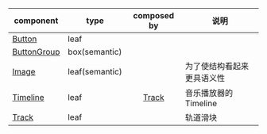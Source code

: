| component                              | type           |        composed by         | 说明                       |
| -------------------------------------- | -------------- | :------------------------: | -------------------------- |
| [Button](./Button.tsx)                 | leaf           |                            |                            |
| [ButtonGroup](./ButtonGroup/index.tsx) | box(semantic)  |                            |                            |
| [Image](./Image.tsx)                   | leaf(semantic) |                            | 为了使结构看起来更具语义性 |
| [Timeline](./Timeline.tsx)             | leaf           | [Track](./Track/index.tsx) | 音乐播放器的 Timeline      |
| [Track](./Track/index.tsx)             | leaf           |                            | 轨道滑块                   |
